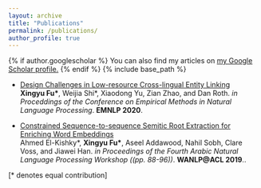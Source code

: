 ```yaml
---
layout: archive
title: "Publications"
permalink: /publications/
author_profile: true
---
```


{% if author.googlescholar %}
  You can also find my articles on <u><a href="{{author.googlescholar}}">my Google Scholar profile</a>.</u>
{% endif %}
{% include base_path %}


- [Design Challenges in Low-resource Cross-lingual Entity Linking](https://zeyofu.github.io/publications/2020-EDL)</b> <br> 
<b>Xingyu Fu*</b>, Weijia Shi*, Xiaodong Yu, Zian Zhao, and Dan Roth.
<i>in Proceddings of the Conference on Empirical Methods in Natural Language Processing</i>. <b>EMNLP 2020</b>.

- [Constrained Sequence-to-sequence Semitic Root Extraction for Enriching Word Embeddings](https://zeyofu.github.io/publications/2019-Arabic)</b> <br> 
Ahmed El-Kishky*, <b>Xingyu Fu*</b>, Aseel Addawood, Nahil Sobh, Clare Voss, and Jiawei Han.
<i>in Proceedings of the Fourth Arabic Natural Language Processing Workshop ((pp. 88-96))</i>. <b>WANLP@ACL 2019</b>..

[\* denotes equal contribution]
